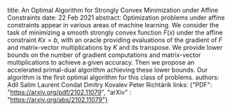 title: An Optimal Algorithm for Strongly Convex Minimization under Affine Constraints
date: 22 Feb 2021
abstract: Optimization problems under affine constraints appear in various areas of machine learning. We consider the task of minimizing a smooth strongly convex function $F(x)$ under the affine constraint $Kx = b$, with an oracle providing evaluations of the gradient of $F$ and matrix-vector multiplications by $K$ and its transpose. We provide lower bounds on the number of gradient computations and matrix-vector multiplications to achieve a given accuracy. Then we propose an accelerated primal-dual algorithm achieving these lower bounds. Our algorithm is the first optimal algorithm for this class of problems.
authors:    Adil Salim
            Laurent Condat
            Dmitry Kovalev
            Peter Richtárik
links: {"PDF": "https://arxiv.org/pdf/2102.11079", "arXiv" : "https://arxiv.org/abs/2102.11079"}